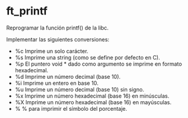 # ft_printf

Reprogramar la función printf() de la libc.

Implementar las siguientes conversiones:
- %c Imprime un solo carácter.
- %s Imprime una string (como se define por defecto en C).
- %p El puntero void * dado como argumento se imprime en formato hexadecimal.
- %d Imprime un número decimal (base 10).
- %i Imprime un entero en base 10.
- %u Imprime un número decimal (base 10) sin signo.
- %x Imprime un número hexadecimal (base 16) en minúsculas.
- %X Imprime un número hexadecimal (base 16) en mayúsculas.
- % % para imprimir el símbolo del porcentaje.
